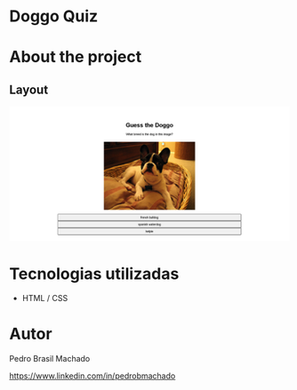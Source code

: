 # Doggo Quiz


# About the project


## Layout 
![Web 1](https://github.com/PedroMachado07/DoggoQuiz/blob/master/doggos%20img.png)





# Tecnologias utilizadas

- HTML / CSS 





# Autor

Pedro Brasil Machado

https://www.linkedin.com/in/pedrobmachado


